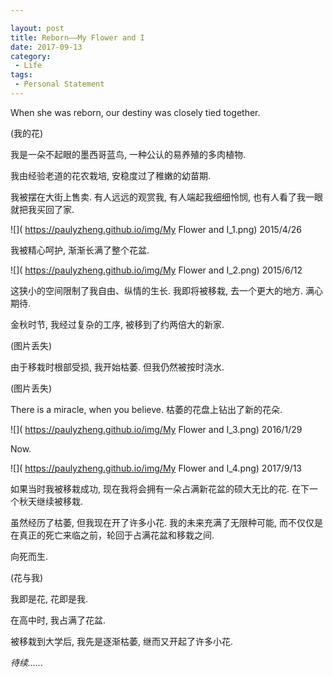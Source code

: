 ```yaml
---

layout: post
title: Reborn——My Flower and I
date: 2017-09-13
category:
 - Life
tags:
 - Personal Statement
---
```


When she was reborn, our destiny was closely tied together.

(我的花)

我是一朵不起眼的墨西哥蓝鸟, 一种公认的易养殖的多肉植物. 

我由经验老道的花农栽培, 安稳度过了稚嫩的幼苗期. 

我被摆在大街上售卖. 有人远远的观赏我, 有人端起我细细怜悯, 也有人看了我一眼就把我买回了家. 

![]( https://paulyzheng.github.io/img/My Flower and I_1.png) 2015/4/26

我被精心呵护, 渐渐长满了整个花盆. 

![]( https://paulyzheng.github.io/img/My Flower and I_2.png) 2015/6/12

这狭小的空间限制了我自由、纵情的生长. 我即将被移栽, 去一个更大的地方. 满心期待.

金秋时节, 我经过复杂的工序, 被移到了约两倍大的新家. 

(图片丢失)

由于移栽时根部受损, 我开始枯萎. 但我仍然被按时浇水.

(图片丢失)

There is a miracle, when you believe. 枯萎的花盘上钻出了新的花朵.

![]( https://paulyzheng.github.io/img/My Flower and I_3.png) 2016/1/29

Now.

![]( https://paulyzheng.github.io/img/My Flower and I_4.png) 2017/9/13

如果当时我被移栽成功, 现在我将会拥有一朵占满新花盆的硕大无比的花. 在下一个秋天继续被移栽.

虽然经历了枯萎, 但我现在开了许多小花. 我的未来充满了无限种可能, 而不仅仅是在真正的死亡来临之前，轮回于占满花盆和移栽之间.

向死而生.


(花与我)

我即是花, 花即是我.

在高中时, 我占满了花盆. 

被移栽到大学后, 我先是逐渐枯萎, 继而又开起了许多小花.

_待续......_
